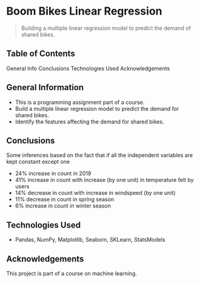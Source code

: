 # Boom Bikes Linear Regression
> Building a multiple linear regression model to predict the demand of shared bikes.


## Table of Contents
General Info
Conclusions
Technologies Used
Acknowledgements

## General Information
- This is a programming assignment part of a course. 
- Build a multiple linear regression model to predict the demand for shared bikes.
- Identify the features affecting the demand for shared bikes.

## Conclusions
Some inferences based on the fact that if all the independent variables are kept constant except one
- 24% increase in count in 2019
- 41% increase in count with increase (by one unit) in temperature felt by users
- 14% decrease in count with increase in windspeed (by one unit)
- 11% decrease in count in spring season
- 6% increase in count in winter season

## Technologies Used
- Pandas, NumPy, Matplotlib, Seaborn, SKLearn, StatsModels

## Acknowledgements
This project is part of a course on machine learning.
